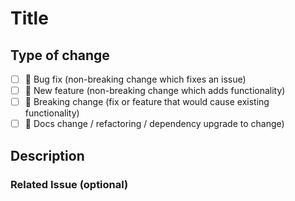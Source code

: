 # Title

<!--- Provide a general summary of your changes in the Title above -->

## Type of change

<!--- What types of changes does your code introduce? Put an `x` in the box that apply: -->

- [ ] 🐛 Bug fix (non-breaking change which fixes an issue)
- [ ] 🌟 New feature (non-breaking change which adds functionality)
- [ ] 🔨 Breaking change (fix or feature that would cause existing functionality)
- [ ] 📖 Docs change / refactoring / dependency upgrade to change)

## Description

<!--- Describe your changes in detail -->

### Related Issue (optional)

<!--- Please link to the issue here: -->
